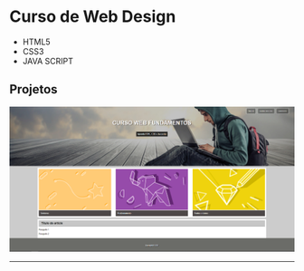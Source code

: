
<html lang="pt-br">
   <head>
        <meta charset="utf-8">
        <meta name="author" content="Jhonatan">
        <meta name="description" content="Curso">
        <meta name="keywords" content="html5, tecnologia">
  </head>
  <body>
    <h1>Curso de Web Design</h1>
    <ul>
      <li>HTML5</li>
      <li>CSS3</li>
      <li>JAVA SCRIPT</li>
    </ul>
    <h2>Projetos</h2>
    <img src="Projeto1.png" alt="">
    <hr>
  </body>
</html>
